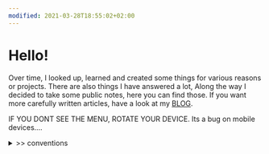```yaml
---
modified: 2021-03-28T18:55:02+02:00
---
```


# Hello!

Over time, I looked up, learned and created some things for various reasons or projects. There are also things I have answered a lot,
Along the way I decided to take some public notes, here you can find those. 
If you want more carefully written articles, have a look at my [BLOG](https://blog.decided.to).

IF YOU DONT SEE THE MENU, ROTATE YOUR DEVICE. Its a bug on mobile devices....

<details> <summary> >> conventions </summary>

### internal links

In case you are wondering WTF those numbers are: they are internal links used by [zettlr](https://zettlr.com).

### Languages

My default will be english, but in case I accidentally wrote in German (\*-de), im not going to spend time translating. Use [deepl](https://deepl.com).

For my fellow germans: blabliblub-de zeigt dass die Datei auf Deutsch ist. Auch hier der Hinweis, dass [deepl](https://deepl.com) existiert.

</details>

<br/><br/>